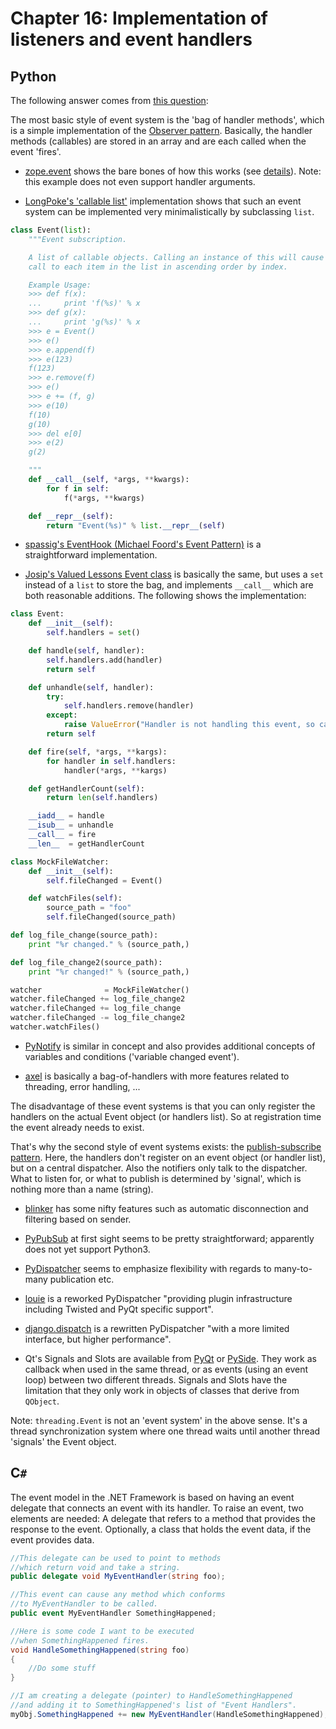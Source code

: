 # Chapter 16: Implementation of listeners and event handlers

## Python

The following answer comes from [this question](http://stackoverflow.com/questions/1092531/event-system-in-python):

The most basic style of event system is the 'bag of handler methods', which is a simple implementation of the [Observer pattern](https://en.wikipedia.org/wiki/Observer_pattern). Basically, the handler methods (callables) are stored in an array and are each called when the event 'fires'.
* [zope.event](https://pypi.python.org/pypi/zope.event) shows the bare bones of how this works (see [details](http://stackoverflow.com/questions/1092531/event-system-in-python/1092617#1092617)). Note: this example does not even support handler arguments.


* [LongPoke's 'callable list'](http://stackoverflow.com/questions/1092531/event-system-in-python/2022629#2022629) implementation shows that such an event system can be implemented very minimalistically by subclassing `list`.

```python
class Event(list):
    """Event subscription.

    A list of callable objects. Calling an instance of this will cause a
    call to each item in the list in ascending order by index.

    Example Usage:
    >>> def f(x):
    ...     print 'f(%s)' % x
    >>> def g(x):
    ...     print 'g(%s)' % x
    >>> e = Event()
    >>> e()
    >>> e.append(f)
    >>> e(123)
    f(123)
    >>> e.remove(f)
    >>> e()
    >>> e += (f, g)
    >>> e(10)
    f(10)
    g(10)
    >>> del e[0]
    >>> e(2)
    g(2)

    """
    def __call__(self, *args, **kwargs):
        for f in self:
            f(*args, **kwargs)

    def __repr__(self):
        return "Event(%s)" % list.__repr__(self)
```
* [spassig's EventHook (Michael Foord's Event Pattern)](http://stackoverflow.com/questions/1092531/event-system-in-python/1094423#1094423) is a straightforward implementation.

* [Josip's Valued Lessons Event class](http://stackoverflow.com/questions/1092531/event-system-in-python/1096614#1096614) is basically the same, but uses a `set` instead of a `list` to store the bag, and implements `__call__` which are both reasonable additions. The following shows the implementation:

```python
class Event:
    def __init__(self):
        self.handlers = set()

    def handle(self, handler):
        self.handlers.add(handler)
        return self

    def unhandle(self, handler):
        try:
            self.handlers.remove(handler)
        except:
            raise ValueError("Handler is not handling this event, so cannot unhandle it.")
        return self

    def fire(self, *args, **kargs):
        for handler in self.handlers:
            handler(*args, **kargs)

    def getHandlerCount(self):
        return len(self.handlers)

    __iadd__ = handle
    __isub__ = unhandle
    __call__ = fire
    __len__  = getHandlerCount

class MockFileWatcher:
    def __init__(self):
        self.fileChanged = Event()

    def watchFiles(self):
        source_path = "foo"
        self.fileChanged(source_path)

def log_file_change(source_path):
    print "%r changed." % (source_path,)

def log_file_change2(source_path):
    print "%r changed!" % (source_path,)

watcher              = MockFileWatcher()
watcher.fileChanged += log_file_change2
watcher.fileChanged += log_file_change
watcher.fileChanged -= log_file_change2
watcher.watchFiles()
```


* [PyNotify](http://home.gna.org/py-notify/) is similar in concept and also provides additional concepts of variables and conditions ('variable changed event').

* [axel](https://pypi.python.org/pypi/axel) is basically a bag-of-handlers with more features related to threading, error handling, ...

The disadvantage of these event systems is that you can only register the handlers on the actual Event object (or handlers list). So at registration time the event already needs to exist.

That's why the second style of event systems exists: the [publish-subscribe pattern](https://en.wikipedia.org/wiki/Publish%E2%80%93subscribe_pattern). Here, the handlers don't register on an event object (or handler list), but on a central dispatcher. Also the notifiers only talk to the dispatcher. What to listen for, or what to publish is determined by 'signal', which is nothing more than a name (string).

* [blinker](https://pythonhosted.org/blinker/) has some nifty features such as automatic disconnection and filtering based on sender.
* [PyPubSub](https://github.com/schollii/pypubsub) at first sight seems to be pretty straightforward; apparently does not yet support Python3.

* [PyDispatcher](http://pydispatcher.sourceforge.net/) seems to emphasize flexibility with regards to many-to-many publication etc.

* [louie](https://github.com/11craft/louie) is a reworked PyDispatcher "providing plugin infrastructure including Twisted and PyQt specific support".
* [django.dispatch](https://github.com/django/django/tree/master/django/dispatch) is a rewritten PyDispatcher "with a more limited interface, but higher performance".


* Qt's Signals and Slots are available from [PyQt](http://pyqt.sourceforge.net/Docs/PyQt4/new_style_signals_slots.html) or [PySide](https://wiki.qt.io/Signals_and_Slots_in_PySide). They work as callback when used in the same thread, or as events (using an event loop) between two different threads. Signals and Slots have the limitation that they only work in objects of classes that derive from `QObject`.

Note: `threading.Event` is not an 'event system' in the above sense. It's a thread synchronization system where one thread waits until another thread 'signals' the Event object.

## C`#`

The event model in the .NET Framework is based on having an event delegate that connects an event with its handler. To raise an event, two elements are needed:
A delegate that refers to a method that provides the response to the event.
Optionally, a class that holds the event data, if the event provides data.

```csharp
//This delegate can be used to point to methods
//which return void and take a string.
public delegate void MyEventHandler(string foo);

//This event can cause any method which conforms
//to MyEventHandler to be called.
public event MyEventHandler SomethingHappened;

//Here is some code I want to be executed
//when SomethingHappened fires.
void HandleSomethingHappened(string foo)
{
    //Do some stuff
}

//I am creating a delegate (pointer) to HandleSomethingHappened
//and adding it to SomethingHappened's list of "Event Handlers".
myObj.SomethingHappened += new MyEventHandler(HandleSomethingHappened);
```
